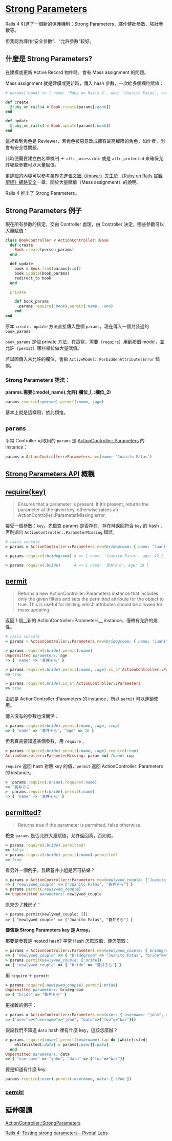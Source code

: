 # [Strong Parameters](https://github.com/rails/strong_parameters)

Rails 4 引進了一個新的保護機制：Strong Parameters，譯作健壯參數、強壯參數等。

但我認為譯作“安全參數”、“允許參數”較好。

## 什麼是 Strong Parameters?

在建模或更新 Active Record 物件時，會有 Mass assignment 的問題。

Mass assignment 就是建模或更新時，傳入 hash 參數，一次給多個欄位賦值：

```ruby
# params[:book] => { name: 'Ruby on Rails 4', who: 'Juanito Fatas', role: :reviewer }

def create
  @ruby_on_rails4 = Book.create(params[:book])
end

def update
  @ruby_on_rails4 = Book.update(params[:book])
end
```

這裡看到角色是 Reviewer，若角色被惡意改成擁有最高權限的角色，如作者，則會有安全性問題。

此時便需要建立白名單機制 ＋ `attr_accessible` 或是 `attr_protected` 來確保允許哪些參數可以大量賦值。

更詳細的內容可以參考業界先進[張文鈿（_ihower_）先生](https://ihower.tw/)於 [《Ruby on Rails 實戰聖經》網路安全](http://ihower.tw/rails3/security.html)一章，關於大量賦值（Mass assignment）的說明。

Rails 4 推出了 Strong Parameters。

## Strong Parameters 例子

現在所有參數的核定，交由 Controller 處理，由 Controller 決定，哪些參數可以大量賦值：

```ruby
class BookController < ActionController::Base
  def create
    Book.create(person_params)
  end

  def update
    book = Book.find(params[:id])
    book.update(book_params)
    redirect_to book
  end

  private

    def book_params
      params.require(:book).permit(:name, :who)
    end
end
```

原本 `create`、`update` 方法直接傳入整個 `params`，現在傳入一個封裝過的 `book_params`

`book_params` 是個 private 方法，在這寫，需要（`require`）用到那個 model，並允許（`permit`）哪些欄位做大量賦值。

若試圖傳入未允許的欄位，會拋 `ActiveModel::ForbiddenAttributesError` 錯誤。

### Strong Parameters 語法：

__params.需要(:model_name).允許(:欄位_1, :欄位_2)__

```ruby
params.require(:person).permit(:name, :age)
```

基本上就是這樣用，依此類推。

## `params`

平常 Controller 可取用的 `params` 是 [ActionController::Parameters](http://edgeapi.rubyonrails.org/classes/ActionController/Parameters.html) 的 instance：

```ruby
params = ActionController::Parameters.new(name: 'Juanito Fatas')
```

## [Strong Parameters API](http://edgeapi.rubyonrails.org/classes/ActionController/Parameters.html) 概觀

## [require(key)](http://edgeapi.rubyonrails.org/classes/ActionController/Parameters.html#method-i-required)

> Ensures that a parameter is present. If it’s present, returns the parameter at the given key, otherwise raises an ActionController::ParameterMissing error.

接受一個參數：`key`。先檢查 params 是否存在，存在時返回符合 `key` 的 hash；否則拋出 `ActionController::ParameterMissing` 錯誤。

```ruby
# rails console
> params = ActionController::Parameters.new(bridegroom: { name: 'Juanito Fatas', age: 42 }, bride: { name: '蒼井そら', age: 18 })

> params.require(:bridegroom) # => { name: 'Juanito Fatas', age: 42 }

> params.require(:bride)      # => { name: '蒼井そら', age: 18 }
```

## [permit](http://edgeapi.rubyonrails.org/classes/ActionController/Parameters.html#method-i-permit)

> Returns a new ActionController::Parameters instance that includes only the given filters and sets the permitted attribute for the object to true. This is useful for limiting which attributes should be allowed for mass updating.

返回 1 個__新的 ActionController::Parameters__ instance，僅帶有允許的屬性。

```ruby
# rails console
> params = ActionController::Parameters.new(bridegroom: { name: 'Juanito Fatas', age: 42 }, bride: { name: '蒼井そら', age: 18 })

> params.require(:bride).permit(:name)
Unpermitted parameters: age
=> { 'name' => '蒼井そら' }

> params.require(:bride).permit(:name, :age).is_a? ActionController::Parameters
=> true

> params.require(:bride).is_a? ActionController::Parameters
=> true
```

由於是 ActionController::Parameters 的 instance，所以 `permit` 可以連鎖使用。

傳入沒有的參數也沒關係：

```ruby
> params.require(:bride).permit(:name, :age, :cup)
=> { 'name' => '蒼井そら', "age" => 18 }
```

但若真需要知道某個參數，用 `require`：

```ruby
> params.require(:bride).permit(:name, :age).require(:cup)
ActionController::ParameterMissing: param not found: cup
```

`require` 返回 hash 對應 key 的值，`permit` 返回 ActionController::Parameters 的 instance。

```ruby
>  params.require(:bride).require(:name)
=> '蒼井そら'
>  params.require(:bride).permit(:name)
=> { 'name' => '蒼井そら' }
```

## [permitted?](http://edgeapi.rubyonrails.org/classes/ActionController/Parameters.html#method-i-permitted-3F)

> Returns true if the parameter is permitted, false otherwise.

檢查 `params` 是否允許大量賦值，允許返回真，否則假。

```ruby
> params.require(:bride).permitted?
=> false
> params.require(:bride).permit(:name).permitted?
=> true
```

看另外一個例子，我跟蒼井小姐是否可結婚？

```ruby
> params = ActionController::Parameters.new(newlywed_couple: ['Juanito Fatas', '蒼井そら'])
=> { "newlywed_couple" => ["Juanito Fatas", "蒼井そら"] }
> params.permit(:newlywed_couple)
=> Unpermitted parameters: newlywed_couple
```

原來少了棟房子：

```
> params.permit(newlywed_couple: [])
=> { "newlywed_couple" => ["Juanito Fatas", "蒼井そら"] }
```

__要告訴 Strong Parameters key 是 Array。__

那要是參數是 nested hash? 平常 Hash 怎麼取值，便怎麼取：

```ruby
> params = ActionController::Parameters.new(newlywed_couple: { bridegroom: 'Juanito Fatas', bride: '蒼井そら' })
=> { "newlywed_couple" => { "bridegroom" => "Juanito Fatas", "bride"=>"蒼井そら"} }
> params.permit(newlywed_couple: [:bride])
=> { "newlywed_couple" => { "bride" => "蒼井そら"} }
```

用 `require` ＋ `permit`:

```ruby
> params.require(:newlywed_couple).permit(:bride)
Unpermitted parameters: bridegroom
=> { "bride" => "蒼井そら" }
```

更複雜的例子：

```ruby
> params = ActionController::Parameters.new(user: { username: "john", data: { foo: "bar" } })
=> {"user"=>{"username"=>"john", "data"=>{"foo"=>"bar"}}}
```

假設我們不知道 `data` hash 裡有什麼 key，這該怎麼辦？

```ruby
> params.require(:user).permit(:username).tap do |whitelisted|
    whitelisted[:data] = params[:user][:data]
  end
Unpermitted parameters: data
=> { "username" => "john", "data" => {"foo"=>"bar"}}
```

要是知道有什麼 key:

```ruby
params.require(:user).permit(:username, data: [ :foo ])
```

### [permit!]()

## 延伸閱讀

[ActionController::StrongParameters](http://edgeapi.rubyonrails.org/classes/ActionController/StrongParameters.html)

[Rails 4: Testing strong parameters - Pivotal Labs](http://pivotallabs.com/rails-4-testing-strong-parameters/)
